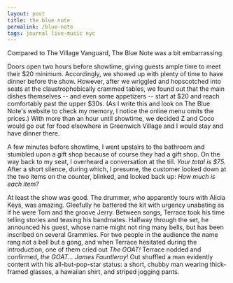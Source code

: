 ```yaml
---
layout: post
title: the blue note
permalink: /blue-note
tags: journal live-music nyc
---
```


Compared to The Village Vanguard, The Blue Note was a bit embarrassing.
<!--more-->
Doors open two hours before showtime, giving guests ample time to meet their $20 minimum.
Accordingly, we showed up with plenty of time to have dinner before the show.
However, after we wriggled and hopscotched into seats at the claustrophobically crammed tables, we found out that the main dishes themselves -- and even some appetizers -- start at $20 and reach comfortably past the upper $30s.
(As I write this and look on The Blue Note's website to check my memory, I notice the online menu omits the prices.)
With more than an hour until showtime, we decided Z and Coco would go out for food elsewhere in Greenwich Village and I would stay and have dinner there.

A few minutes before showtime, I went upstairs to the bathroom and stumbled upon a gift shop because of course they had a gift shop.
On the way back to my seat, I overheard a conversation at the till.
_Your total is $75._
After a short silence, during which, I presume, the customer looked down at the two items on the counter, blinked, and looked back up: _How much is each item?_

At least the show was good.
The drummer, who apparently tours with Alicia Keys, was amazing.
Gleefully he battered the kit with urgency unabating as if he were Tom and the groove Jerry.
Between songs, Terrace took his time telling stories and teasing his bandmates.
Halfway through the set, he announced his guest, whose name might not ring many bells, but has been inscribed on several Grammies.
For two people in the audience the name rang not a bell but a gong, and when Terrace hesitated during the introduction, one of them cried out _The GOAT!_
Terrace nodded and confirmed, _the GOAT... James Fauntleroy_!
Out shuffled a man evidently content with his all-but-pop-star status: a short, chubby man wearing thick-framed glasses, a hawaiian shirt, and striped jogging pants.
